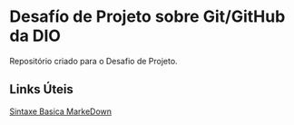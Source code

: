 # Desafío de Projeto sobre Git/GitHub da DIO
Repositório criado para o Desafio de Projeto.

## Links Úteis 
[Sintaxe Basica MarkeDown](https://www.markdownguide.org/basic-syntax/)
